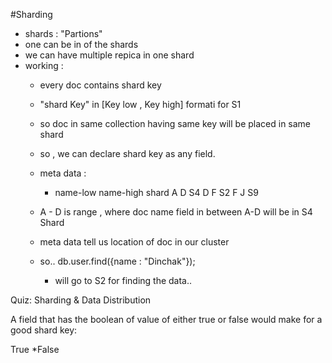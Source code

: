 #Sharding
 - shards : "Partions"
 - one can be in of the shards
 - we can have multiple repica in one shard
 - working :
    - every doc contains shard key
    - "shard Key" in [Key low , Key high] formati for S1
    - so doc in same collection having same key will be placed in same shard
    - so , we can declare shard key as any field.
    - meta data : 
        - name-low    name-high   shard
	   A		D	    S4
	   D            F           S2
	   F            J           S9

    - A - D is range , where doc name field in between A-D will be in S4 Shard
    - meta data tell us location of doc in our cluster
    - so.. db.user.find({name : "Dinchak"}); 
         - will go to S2 for finding the data..

Quiz: Sharding & Data Distribution

A field that has the boolean of value of either true or false would make for a good shard key:

True
*False
